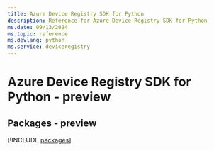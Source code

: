 ```yaml
---
title: Azure Device Registry SDK for Python
description: Reference for Azure Device Registry SDK for Python
ms.date: 09/13/2024
ms.topic: reference
ms.devlang: python
ms.service: deviceregistry
---
```

# Azure Device Registry SDK for Python - preview
## Packages - preview
[!INCLUDE [packages](device-registry-index.md)]